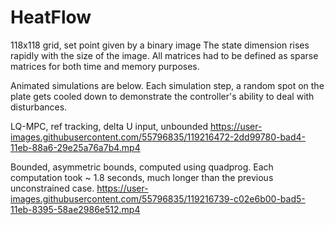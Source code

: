# HeatFlow
118x118 grid, set point given by a binary image
The state dimension rises rapidly with the size of the image. All matrices had to be defined as sparse matrices for both time and memory purposes.

Animated simulations are below. Each simulation step, a random spot on the plate gets cooled down to demonstrate the controller's ability to deal with disturbances.

LQ-MPC, ref tracking, delta U input, unbounded
https://user-images.githubusercontent.com/55796835/119216472-2dd99780-bad4-11eb-88a6-29e25a76a7b4.mp4

Bounded, asymmetric bounds, computed using quadprog. Each computation took ~ 1.8 seconds, much longer than the previous unconstrained case.
https://user-images.githubusercontent.com/55796835/119216739-c02e6b00-bad5-11eb-8395-58ae2986e512.mp4
